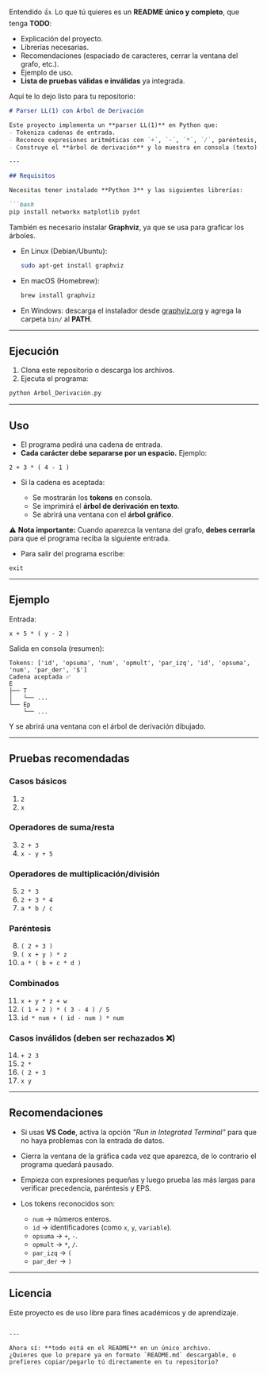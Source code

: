 Entendido 👍. Lo que tú quieres es un **README único y completo**, que tenga **TODO**:

* Explicación del proyecto.
* Librerías necesarias.
* Recomendaciones (espaciado de caracteres, cerrar la ventana del grafo, etc.).
* Ejemplo de uso.
* **Lista de pruebas válidas e inválidas** ya integrada.

Aquí te lo dejo listo para tu repositorio:

````markdown
# Parser LL(1) con Árbol de Derivación

Este proyecto implementa un **parser LL(1)** en Python que:
- Tokeniza cadenas de entrada.
- Reconoce expresiones aritméticas con `+`, `-`, `*`, `/`, paréntesis, números e identificadores.
- Construye el **árbol de derivación** y lo muestra en consola (texto) y en una ventana gráfica (usando NetworkX + Graphviz).

---

## Requisitos

Necesitas tener instalado **Python 3** y las siguientes librerías:

```bash
pip install networkx matplotlib pydot
````

También es necesario instalar **Graphviz**, ya que se usa para graficar los árboles.

* En Linux (Debian/Ubuntu):

  ```bash
  sudo apt-get install graphviz
  ```
* En macOS (Homebrew):

  ```bash
  brew install graphviz
  ```
* En Windows: descarga el instalador desde [graphviz.org](https://graphviz.org/download/) y agrega la carpeta `bin/` al **PATH**.

---

## Ejecución

1. Clona este repositorio o descarga los archivos.
2. Ejecuta el programa:

```bash
python Arbol_Derivación.py
```

---

## Uso

* El programa pedirá una cadena de entrada.
* **Cada carácter debe separarse por un espacio.**
  Ejemplo:

```
2 + 3 * ( 4 - 1 )
```

* Si la cadena es aceptada:

  * Se mostrarán los **tokens** en consola.
  * Se imprimirá el **árbol de derivación en texto**.
  * Se abrirá una ventana con el **árbol gráfico**.

⚠️ **Nota importante:**
Cuando aparezca la ventana del grafo, **debes cerrarla** para que el programa reciba la siguiente entrada.

* Para salir del programa escribe:

```
exit
```

---

## Ejemplo

Entrada:

```
x + 5 * ( y - 2 )
```

Salida en consola (resumen):

```
Tokens: ['id', 'opsuma', 'num', 'opmult', 'par_izq', 'id', 'opsuma', 'num', 'par_der', '$']
Cadena aceptada ✅
E
├── T
│   └── ...
└── Ep
    └── ...
```

Y se abrirá una ventana con el árbol de derivación dibujado.

---

## Pruebas recomendadas

### Casos básicos

1. `2`
2. `x`

### Operadores de suma/resta

3. `2 + 3`
4. `x - y + 5`

### Operadores de multiplicación/división

5. `2 * 3`
6. `2 + 3 * 4`
7. `a * b / c`

### Paréntesis

8. `( 2 + 3 )`
9. `( x + y ) * z`
10. `a * ( b + c * d )`

### Combinados

11. `x + y * z + w`
12. `( 1 + 2 ) * ( 3 - 4 ) / 5`
13. `id * num + ( id - num ) * num`

### Casos inválidos (deben ser rechazados ❌)

14. `+ 2 3`
15. `2 *`
16. `( 2 + 3`
17. `x y`

---

## Recomendaciones

* Si usas **VS Code**, activa la opción *"Run in Integrated Terminal"* para que no haya problemas con la entrada de datos.
* Cierra la ventana de la gráfica cada vez que aparezca, de lo contrario el programa quedará pausado.
* Empieza con expresiones pequeñas y luego prueba las más largas para verificar precedencia, paréntesis y EPS.
* Los tokens reconocidos son:

  * `num` → números enteros.
  * `id` → identificadores (como `x`, `y`, `variable`).
  * `opsuma` → `+`, `-`.
  * `opmult` → `*`, `/`.
  * `par_izq` → `(`
  * `par_der` → `)`

---

## Licencia

Este proyecto es de uso libre para fines académicos y de aprendizaje.

```

---

Ahora sí: **todo está en el README** en un único archivo.  
¿Quieres que lo prepare ya en formato `README.md` descargable, o prefieres copiar/pegarlo tú directamente en tu repositorio?
```

